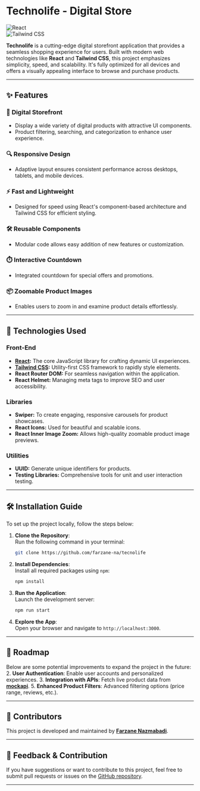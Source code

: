 
# Technolife - Digital Store

![React](https://img.shields.io/badge/React-20232A?style=for-the-badge&logo=react&logoColor=61DAFB)  
![Tailwind CSS](https://img.shields.io/badge/TailwindCSS-38B2AC?style=for-the-badge&logo=tailwind-css&logoColor=white)

**Technolife** is a cutting-edge digital storefront application that provides a seamless shopping experience for users. Built with modern web technologies like **React** and **Tailwind CSS**, this project emphasizes simplicity, speed, and scalability. It's fully optimized for all devices and offers a visually appealing interface to browse and purchase products.

---

## ✨ Features

### 🛒 **Digital Storefront**
- Display a wide variety of digital products with attractive UI components.
- Product filtering, searching, and categorization to enhance user experience.

### 🔍 **Responsive Design**
- Adaptive layout ensures consistent performance across desktops, tablets, and mobile devices.

### ⚡ **Fast and Lightweight**
- Designed for speed using React's component-based architecture and Tailwind CSS for efficient styling.

### 🛠️ **Reusable Components**
- Modular code allows easy addition of new features or customization.

### ⏱️ **Interactive Countdown**
- Integrated countdown for special offers and promotions.

### 📦 **Zoomable Product Images**
- Enables users to zoom in and examine product details effortlessly.

---

## 📂 Technologies Used

### Front-End
- **[React](https://reactjs.org/):** The core JavaScript library for crafting dynamic UI experiences.
- **[Tailwind CSS](https://tailwindcss.com/):** Utility-first CSS framework to rapidly style elements.
- **React Router DOM:** For seamless navigation within the application.
- **React Helmet:** Managing meta tags to improve SEO and user accessibility.

### Libraries
- **Swiper:** To create engaging, responsive carousels for product showcases.
- **React Icons:** Used for beautiful and scalable icons.
- **React Inner Image Zoom:** Allows high-quality zoomable product image previews.

### Utilities
- **UUID:** Generate unique identifiers for products.
- **Testing Libraries:** Comprehensive tools for unit and user interaction testing.

---

## 🛠 Installation Guide

To set up the project locally, follow the steps below:

1. **Clone the Repository**:  
   Run the following command in your terminal:  
   ```bash
   git clone https://github.com/farzane-na/tecnolife
   ```

2. **Install Dependencies**:  
   Install all required packages using `npm`:  
   ```bash
   npm install
   ```

3. **Run the Application**:  
   Launch the development server:  
   ```bash
   npm run start
   ```

4. **Explore the App**:  
   Open your browser and navigate to `http://localhost:3000`.

---

## 📜 Roadmap

Below are some potential improvements to expand the project in the future:
2. **User Authentication**: Enable user accounts and personalized experiences.
3. **Integration with APIs**: Fetch live product data from **[mockapi](https://mockapi.io/)**.
5. **Enhanced Product Filters**: Advanced filtering options (price range, reviews, etc.).

---

## 👥 Contributors

This project is developed and maintained by **[Farzane Nazmabadi](https://github.com/farzane-na)**.

---

## 🎯 Feedback & Contribution

If you have suggestions or want to contribute to this project, feel free to submit pull requests or issues on the [GitHub repository](https://github.com/farzane-na/tecnolife).

---

